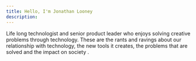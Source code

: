 ```yaml
---
title: Hello, I'm Jonathan Looney
description: 
---
```


Life long technologist and senior product leader who enjoys solving creative problems through technology. These are the rants and ravings about our relationship with technology, the new tools it creates, the problems that are solved and the impact on society . 
